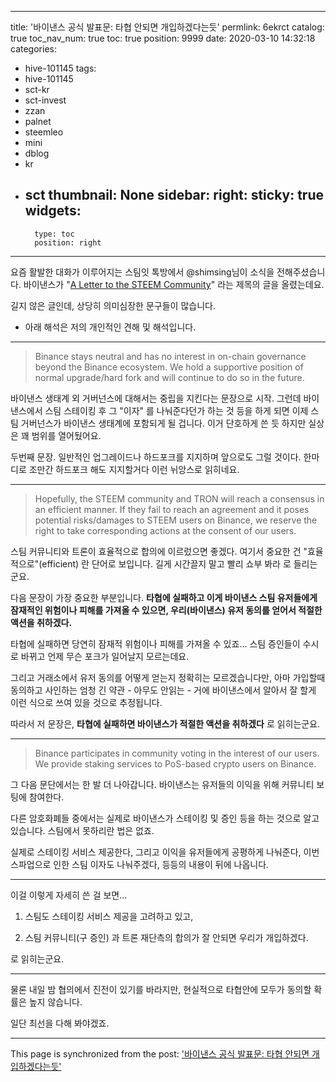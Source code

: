 
---
title: '바이낸스 공식 발표문: 타협 안되면 개입하겠다는듯'
permlink: 6ekrct
catalog: true
toc_nav_num: true
toc: true
position: 9999
date: 2020-03-10 14:32:18
categories:
- hive-101145
tags:
- hive-101145
- sct-kr
- sct-invest
- zzan
- palnet
- steemleo
- mini
- dblog
- kr
- sct
thumbnail: None
sidebar:
    right:
        sticky: true
widgets:
    -
        type: toc
        position: right
---


요즘 활발한 대화가 이루어지는 스팀잇 톡방에서 @shimsing님이 소식을 전해주셨습니다. 바이낸스가 "[A Letter to the STEEM Community](https://www.binance.com/en/blog/421499824684900453/A-Letter-to-the-STEEM-Community)" 라는 제목의 글을 올렸는데요. 

길지 않은 글인데, 상당히 의미심장한 문구들이 많습니다.

* 아래 해석은 저의 개인적인 견해 및 해석입니다.

---

>Binance stays neutral and has no interest in on-chain governance beyond the Binance ecosystem. We hold a supportive position of normal upgrade/hard fork and will continue to do so in the future. 

바이낸스 생태계 외 거버넌스에 대해서는 중립을 지킨다는 문장으로 시작. 그런데 바이낸스에서 스팀 스테이킹 후 그 "이자" 를 나눠준다던가 하는 것 등을 하게 되면 이제 스팀 거버넌스가 바이낸스 생태계에 포함되게 될 겁니다. 이거 단호하게 쓴 듯 하지만 실상은 꽤 범위를 열어뒀어요. 

두번째 문장. 일반적인 업그레이드나 하드포크를 지지하며 앞으로도 그럴 것이다. 한마디로 조만간 하드포크 해도 지지할거다 이런 뉘앙스로 읽히네요.

---

>Hopefully, the STEEM community and TRON will reach a consensus in an efficient manner. If they fail to reach an agreement and it poses potential risks/damages to STEEM users on Binance, we reserve the right to take corresponding actions at the consent of our users.

스팀 커뮤니티와 트론이 효율적으로 합의에 이르렀으면 좋겠다. 여기서 중요한 건 "효율적으로"(efficient) 란 단어로 보입니다. 길게 시간끌지 말고 빨리 쇼부 봐라 로 들리는군요.

다음 문장이 가장 중요한 부분입니다. **타협에 실패하고 이게 바이낸스 스팀 유저들에게 잠재적인 위험이나 피해를 가져올 수 있으면, 우리(바이낸스) 유저 동의를 얻어서 적절한 액션을 취하겠다.**

타협에 실패하면 당연히 잠재적 위험이나 피해를 가져올 수 있죠... 스팀 증인들이 수시로 바뀌고 언제 무슨 포크가 일어날지 모르는데요. 

그리고 거래소에서 유저 동의를 어떻게 얻는지 정확히는 모르겠습니다만, 아마 가입할때 동의하고 사인하는 엄청 긴 약관 - 아무도 안읽는 - 거에 바이낸스에서 알아서 잘 할게 이런 식으로 쓰여 있을 것으로 추정됩니다. 

따라서 저 문장은, **타협에 실패하면 바이낸스가 적절한 액션을 취하겠다** 로 읽히는군요. 

---

>Binance participates in community voting in the interest of our users. We provide staking services to PoS-based crypto users on Binance.

그 다음 문단에서는 한 발 더 나아갑니다. 바이낸스는 유저들의 이익을 위해 커뮤니티 보팅에 참여한다. 

다른 암호화폐들 중에서는 실제로 바이낸스가 스테이킹 및 증인 등을 하는 것으로 알고 있습니다. 스팀에서 못하리란 법은 없죠. 

실제로 스테이킹 서비스 제공한다, 그리고 이익을 유저들에게 공평하게 나눠준다, 이번 스파업으로 인한 스팀 이자도 나눠주겠다, 등등의 내용이 뒤에 나옵니다.

---

이걸 이렇게 자세히 쓴 걸 보면... 

1. 스팀도 스테이킹 서비스 제공을 고려하고 있고,

2. 스팀 커뮤니티(구 증인) 과 트론 재단측의 합의가 잘 안되면 우리가 개입하겠다.

로 읽히는군요. 

---

물론 내일 밤 협의에서 진전이 있기를 바라지만, 현실적으로 타협안에 모두가 동의할 확률은 높지 않습니다.

일단 최선을 다해 봐야겠죠.

- - -

This page is synchronized from the post: ['바이낸스 공식 발표문: 타협 안되면 개입하겠다는듯'](https://steemit.com/@glory7/6ekrct)
